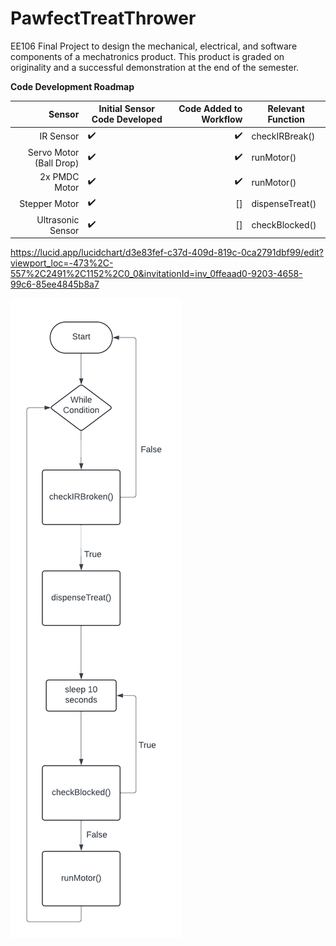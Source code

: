 # PawfectTreatThrower
EE106 Final Project to design the mechanical, electrical, and software components of a mechatronics product. This product is graded on originality and a successful demonstration at the end of the semester.

**Code Development Roadmap**

| Sensor | Initial Sensor Code Developed | Code Added to Workflow | Relevant Function |
|-----:|---------------|-----:|---------------|
| IR Sensor | :heavy_check_mark: | :heavy_check_mark: | checkIRBreak() |
| Servo Motor (Ball Drop) | :heavy_check_mark: | :heavy_check_mark: | runMotor() |
| 2x PMDC Motor | :heavy_check_mark: | :heavy_check_mark: | runMotor() | limitations on motor due to L298 driver board selected.
| Stepper Motor | :heavy_check_mark: | [] | dispenseTreat() |
| Ultrasonic Sensor | :heavy_check_mark: | [] | checkBlocked() |

https://lucid.app/lucidchart/d3e83fef-c37d-409d-819c-0ca2791dbf99/edit?viewport_loc=-473%2C-557%2C2491%2C1152%2C0_0&invitationId=inv_0ffeaad0-9203-4658-99c6-85ee4845b8a7


![alt text](https://github.com/ElaynaSeguin/PawfectTreatThrower/blob/main/PetLauncherFlowChart.png)
